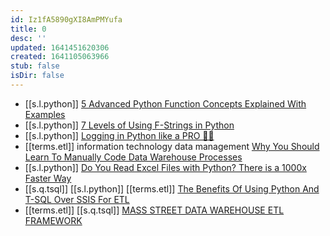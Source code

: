 ```yaml
---
id: Iz1fA5890gXI8AmPMYufa
title: 0
desc: ''
updated: 1641451620306
created: 1641105063966
stub: false
isDir: false
---
```


- [[s.l.python]] [5 Advanced Python Function Concepts Explained With Examples][1]
- [[s.l.python]] [7 Levels of Using F-Strings in Python][2]
- [[s.l.python]] [Logging in Python like a PRO 🐍🌴][3]
- [[terms.etl]] information technology data management [Why You Should Learn To Manually Code Data Warehouse Processes][4]
- [[s.l.python]] [Do You Read Excel Files with Python? There is a 1000x Faster Way][5]
- [[s.q.tsql]] [[s.l.python]] [[terms.etl]] [The Benefits Of Using Python And T-SQL Over SSIS For ETL][6]
- [[terms.etl]] [[s.q.tsql]] [MASS STREET DATA WAREHOUSE ETL FRAMEWORK][7]

[1]: https://betterprogramming.pub/5-advanced-python-function-concepts-explained-with-examples-dcf10389ac9a
[2]: https://python.plainenglish.io/7-levels-of-using-f-strings-in-python-99b11707d14b
[3]: https://blog.guilatrova.dev/how-to-log-in-python-like-a-pro/
[4]: https://datadrivenperspectives.com/why-you-should-learn-to-manually-code-data-warehouse-processes-b2ebf2eb6b4e
[5]: https://www.kdnuggets.com/2021/09/excel-files-python-1000x-faster-way.html
[6]: https://datadrivenperspectives.com/the-benefits-of-using-python-and-t-sql-over-ssis-for-etl-ca50c6e11819
[7]: https://etl-framework.massstreetuniversity.com/data-warehouse-etl-framework/
